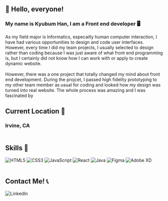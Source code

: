 ## 👋 Hello, everyone! 
### My name is Kyubum Han, I am a Front end developer 🖥
As my field major is Informatics, especailly human computer interaction, I have had various opportunities to design and code user interfaces. However, every time I did my team projects, I usually selected to design rather than coding because I was just aware of what front end programming is, but I certainly did not know how I can work with or apply to create dynamic website. <br><br>
However, there was a one project that totally changed my mind about front end development. During the projcet, I passed high fidelity prototyping to my other team member as usual for coding and looked how my design was turned into real website. The whole process was amazing and I was fascinated by 


## Current Location 📍
### Irvine, CA <br><br>

## Skills 🔖
<img alt="HTML5" src="https://img.shields.io/badge/html5-%23E34F26.svg?&style=for-the-badge&logo=html5&logoColor=white"/> <img alt="CSS3" src="https://img.shields.io/badge/css3-%231572B6.svg?&style=for-the-badge&logo=css3&logoColor=white"/> <img alt="JavaScript" src="https://img.shields.io/badge/javascript-%23323330.svg?&style=for-the-badge&logo=javascript&logoColor=%23F7DF1E"/> <img alt="React" src="https://img.shields.io/badge/react-%2320232a.svg?&style=for-the-badge&logo=react&logoColor=%2361DAFB"/> <img alt="Java" src="https://img.shields.io/badge/java-%23ED8B00.svg?&style=for-the-badge&logo=java&logoColor=white"/> <img alt="Figma" src="https://img.shields.io/badge/figma-%23F24E1E.svg?&style=for-the-badge&logo=figma&logoColor=white"/> <img alt="Adobe XD" src="https://img.shields.io/badge/adobexd-%23FF26BE.svg?&style=for-the-badge&logo=adobexd&logoColor=white"/> <br><br>

## Contact Me! 📞
<img alt="LinkedIn" src="https://img.shields.io/badge/linkedin-%230077B5.svg?&style=for-the-badge&logo=linkedin&logoColor=white"/>


<!---
ufo2849/ufo2849 is a ✨ special ✨ repository because its `README.md` (this file) appears on your GitHub profile.
You can click the Preview link to take a look at your changes.
--->
